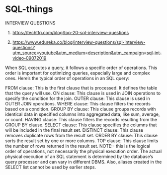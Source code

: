 # SQL-things
INTERVIEW QUESTIONS
   
1. https://techtfq.com/blog/top-20-sql-interview-questions

2. https://www.edureka.co/blog/interview-questions/sql-interview-questions?utm_source=youtube&utm_medium=description&utm_campaign=sql-int-video-09072019

When SQL executes a query, it follows a specific order of operations.
This order is important for optimizing queries, especially large and complex ones. Here’s the typical order of operations in an SQL query:

FROM clause: This is the first clause that is processed. It defines the table that the query will use.
ON clause: This clause is used in JOIN operations to specify the condition for the join.
OUTER clause: This clause is used in OUTER JOIN operations.
WHERE clause: This clause filters the records based on a condition.
GROUP BY clause: This clause groups records with identical data in specified columns into aggregated data, like sum, average, or count.
HAVING clause: This clause filters the records resulting from the GROUP BY clause.
SELECT clause: This clause specifies the columns that will be included in the final result set.
DISTINCT clause: This clause removes duplicate rows from the result set.
ORDER BY clause: This clause sorts the result set by one or more columns.
TOP clause: This clause limits the number of rows returned in the result set.
NOTE:- this is the logical order of operations, not necessarily the physical execution order. 
The actual physical execution of an SQL statement is determined by the database’s query processor and can vary in different DBMS. 
Also, aliases created in the SELECT list cannot be used by earlier steps.
